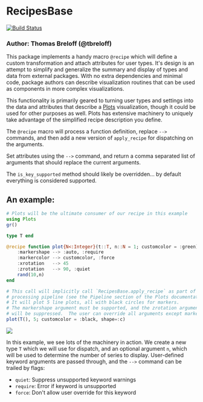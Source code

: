 # RecipesBase

[![Build Status](https://travis-ci.org/JuliaPlots/RecipesBase.jl.svg?branch=master)](https://travis-ci.org/JuliaPlots/RecipesBase.jl)

### Author: Thomas Breloff (@tbreloff)

This package implements a handy macro `@recipe` which will define a custom transformation
and attach attributes for user types.  It's design is an attempt to simplify and generalize
the summary and display of types and data from external packages.  With no extra dependencies
and minimal code, package authors can describe visualization routines that can be used
as components in more complex visualizations.

This functionality is primarily geared to turning user types and settings into the
data and attributes that describe a [Plots](https://github.com/tbreloff/Plots.jl) visualization, though it could be used for
other purposes as well.  Plots has extensive machinery to uniquely take advantage of the simplified
recipe description you define.

The `@recipe` macro will process a function definition, replace `-->` commands, and
then add a new version of `apply_recipe` for dispatching on the arguments.

Set attributes using the `-->` command, and return a comma separated list of arguments that
should replace the current arguments.

The `is_key_supported` method should likely be overridden... by default everything is considered supported.

## An example:

```julia
# Plots will be the ultimate consumer of our recipe in this example
using Plots
gr()

type T end

@recipe function plot{N<:Integer}(t::T, n::N = 1; customcolor = :green)
    :markershape --> :auto, :require
    :markercolor --> customcolor, :force
    :xrotation   --> 45
    :zrotation   --> 90, :quiet
    rand(10,n)
end

# This call will implicitly call `RecipesBase.apply_recipe` as part of the Plots
# processing pipeline (see the Pipeline section of the Plots documentation).
# It will plot 5 line plots, all with black circles for markers.
# The markershape argument must be supported, and the zrotation argument's warning
# will be suppressed.  The user can override all arguments except markercolor.
plot(T(), 5; customcolor = :black, shape=:c)
```

![](https://cloud.githubusercontent.com/assets/933338/15083906/02a06810-139e-11e6-98a0-dd81c3fb1ad8.png)

In this example, we see lots of the machinery in action.  We create a new type `T` which
we will use for dispatch, and an optional argument `n`, which will be used to determine the
number of series to display.  User-defined keyword arguments are passed through, and the
`-->` command can be trailed by flags:

- `quiet`:   Suppress unsupported keyword warnings
- `require`: Error if keyword is unsupported
- `force`:   Don't allow user override for this keyword
